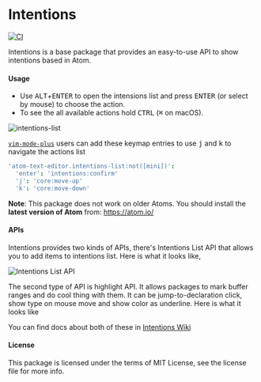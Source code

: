 # Intentions

[![CI](https://github.com/steelbrain/intentions/actions/workflows/CI.yml/badge.svg)](https://github.com/steelbrain/intentions/actions/workflows/CI.yml)

Intentions is a base package that provides an easy-to-use API to show intentions based in Atom.

#### Usage

- Use <kbd>ALT</kbd>+<kbd>ENTER</kbd> to open the intensions list and press <kbd>ENTER</kbd> (or select by mouse) to choose the action.
- To see the all available actions hold <kbd>CTRL</kbd> (<kbd>⌘</kbd> on macOS).

![intentions-list](https://user-images.githubusercontent.com/16418197/122294624-dd304100-cebd-11eb-9232-d015cde1516f.gif)

[`vim-mode-plus`](https://github.com/t9md/atom-vim-mode-plus/) users can add these keymap entries to use <kbd>j</kbd> and <kbd>k</kbd> to navigate the actions list
```cson
'atom-text-editor.intentions-list:not([mini])':
  'enter': 'intentions:confirm'
  'j': 'core:move-up'
  'k': 'core:move-down'
```

**Note**: This package does not work on older Atoms. You should install the **latest version of Atom** from:
https://atom.io/

#### APIs

Intentions provides two kinds of APIs, there's Intentions List API that allows you to add items
to intentions list. Here is what it looks like,

![Intentions List API](https://cloud.githubusercontent.com/assets/4278113/12488546/e73809ba-c08d-11e5-8038-dd222f3a815d.png)

The second type of API is highlight API. It allows packages to mark buffer ranges and do cool thing with them.
It can be jump-to-declaration click, show type on mouse move and show color as underline.
Here is what it looks like

You can find docs about both of these in [Intentions Wiki](https://github.com/steelbrain/intentions/wiki/Intentions-API)

#### License

This package is licensed under the terms of MIT License, see the license file for more info.
